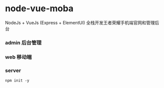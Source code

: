 # node-vue-moba
NodeJs + VueJs (Express + ElementUI) 全栈开发王者荣耀手机端官网和管理后台

### admin 后台管理

### web 移动端

### server 

```shell
npm init -y
```


